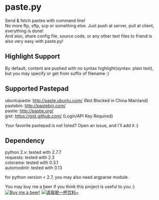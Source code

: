 paste.py
========

Send & fetch pastes with command line!  
No more ftp, sftp, scp or something else. Just push at server, pull at client, everything is done!  
And also, share config file, source code, or any other text files to friend is also very easy with paste.py!

Highlight Support
----------------

By default, content are pushed with no syntax highlight(syntax: plain text), but you may specify or get from suffix of filename :)

Supported Pastepad
------------------

ubuntupaste:	http://paste.ubuntu.com/ (Not Blocked in China Mainland)  
pastebin:		http://pastebin.com/  
pastie:			http://pastie.org/  
gist:           https://gist.github.com/ (Login/API Key Required)

Your favorite pastepad is not listed? Open an issue, and I'll add it :)

Dependency
----------

python 2.x:	    tested with 2.7.7  
requests:	    tested with 2.3  
colorama:       tested with 0.3.1  
automodinit:    tested with 0.13

for python version < 2.7, you may also need argparse module.

You may buy me a beer if you think this project is useful to you :)  
[![Buy me a beer!](https://www.paypal.com/en_US/i/btn/btn_donate_LG.gif)](https://www.paypal.com/cgi-bin/webscr?cmd=_s-xclick&hosted_button_id=67RKC8NB5RQNE)
[![请我喝一杯饮料~](https://cdn.jackyyf.me/images/alipay.png)](https://me.alipay.com/jackyyf)
